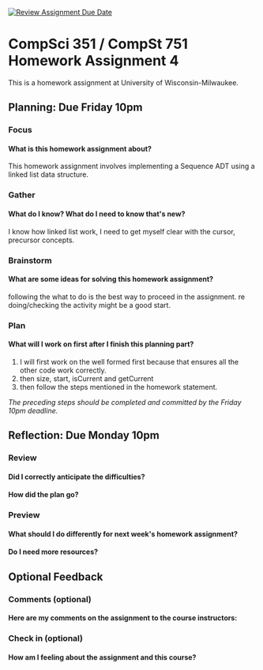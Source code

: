 [![Review Assignment Due Date](https://classroom.github.com/assets/deadline-readme-button-24ddc0f5d75046c5622901739e7c5dd533143b0c8e959d652212380cedb1ea36.svg)](https://classroom.github.com/a/4i4l3NG0)
# CompSci 351 / CompSt 751 Homework Assignment 4

This is a homework assignment at University of Wisconsin-Milwaukee.

## Planning: Due Friday 10pm

### Focus

#### What is this homework assignment about?
This homework assignment involves implementing a Sequence ADT using a linked list data structure.

### Gather

#### What do I know?  What do I need to know that's new?
I know how linked list work, I need to get myself clear with the cursor, precursor concepts.

### Brainstorm

#### What are some ideas for solving this homework assignment?
following the what to do is the best way to proceed in the assignment. re doing/checking the activity might be a good start.

### Plan

#### What will I work on first after I finish this planning part?
1. I will first work on the well formed first because that ensures all the other code work correctly.
2. then size, start, isCurrent and getCurrent
3. then follow the steps mentioned in the homework statement.


*The preceding steps should be completed and committed by the
Friday 10pm deadline.*

## Reflection: Due Monday 10pm

### Review

#### Did I correctly anticipate the difficulties?

#### How did the plan go?

### Preview

#### What should I do differently for next week's homework assignment?

#### Do I need more resources?

## Optional Feedback

### Comments (optional)

#### Here are my comments on the assignment to the course instructors:

### Check in (optional)

#### How am I feeling about the assignment and this course?

